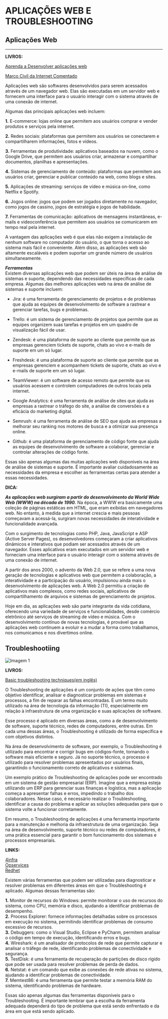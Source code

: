 # **APLICAÇÕES WEB E TROUBLESHOOTING**

## **Aplicações Web**
___

**LIVROS:** 

[Aprenda a Desenvolver aplicações web](https://doceru.com/doc/n0c118nv "Baixe o PDF")

[Marco Civil da Internet Comentado](https://doceru.com/doc/1evn5v0 "Baixe o PDF")   


Aplicações web são softwares desenvolvidos para serem acessados através de um navegador web. Elas são executadas em um servidor web e fornecem uma interface para o usuário interagir com o sistema através de uma conexão de internet. 

Algumas das principais aplicações web incluem:

**1.** E-commerce: lojas online que permitem aos usuários comprar e vender produtos e serviços pela internet.

**2.** Redes sociais: plataformas que permitem aos usuários se conectarem e compartilharem informações, fotos e vídeos.

**3.** Ferramentas de produtividade: aplicativos baseados na nuvem, como o Google Drive, que permitem aos usuários criar, armazenar e compartilhar documentos, planilhas e apresentações.

**4.** Sistemas de gerenciamento de conteúdo: plataformas que permitem aos usuários criar, gerenciar e publicar conteúdo na web, como blogs e sites.

**5.** Aplicações de streaming: serviços de vídeo e música on-line, como Netflix e Spotify.

**6.** Jogos online: jogos que podem ser jogados diretamente no navegador, como jogos de cassino, jogos de estratégia e jogos de habilidade.

**7.** Ferramentas de comunicação: aplicativos de mensagens instantâneas, e-mails e videoconferência que permitem aos usuários se comunicarem em tempo real pela internet.

A vantagem das aplicações web é que elas não exigem a instalação de nenhum software no computador do usuário, o que torna o acesso ao sistema mais fácil e conveniente. Além disso, as aplicações web são altamente escaláveis e podem suportar um grande número de usuários simultaneamente.

**_Ferramentas_**  
Existem diversas aplicações web que podem ser úteis na área de análise de sistemas e suporte, dependendo das necessidades específicas de cada empresa. Algumas das melhores aplicações web na área de análise de sistemas e suporte incluem:

* Jira: é uma ferramenta de gerenciamento de projetos e de problemas que ajuda as equipes de desenvolvimento de software a rastrear e gerenciar tarefas, bugs e problemas.

* Trello: é um sistema de gerenciamento de projetos que permite que as equipes organizem suas tarefas e projetos em um quadro de visualização fácil de usar.

* Zendesk: é uma plataforma de suporte ao cliente que permite que as empresas gerenciem tickets de suporte, chats ao vivo e e-mails de suporte em um só lugar.

* Freshdesk: é uma plataforma de suporte ao cliente que permite que as empresas gerenciem e acompanhem tickets de suporte, chats ao vivo e e-mails de suporte em um só lugar.

* TeamViewer: é um software de acesso remoto que permite que os usuários acessem e controlem computadores de outros locais pela internet.

* Google Analytics: é uma ferramenta de análise de sites que ajuda as empresas a rastrear o tráfego do site, a análise de conversões e a eficácia do marketing digital.

* Semrush: é uma ferramenta de análise de SEO que ajuda as empresas a melhorar seu ranking nos motores de busca e a otimizar sua presença online.

* Github: é uma plataforma de gerenciamento de código fonte que ajuda as equipes de desenvolvimento de software a colaborar, gerenciar e controlar alterações de código fonte.

Essas são apenas algumas das muitas aplicações web disponíveis na área de análise de sistemas e suporte. É importante avaliar cuidadosamente as necessidades da empresa e escolher as ferramentas certas para atender a essas necessidades.

**DICA:**

**_As aplicações web surgiram a partir do desenvolvimento da World Wide Web (WWW) na década de 1990._** Na época, a WWW era basicamente uma coleção de páginas estáticas em HTML, que eram exibidas em navegadores web. No entanto, à medida que a internet crescia e mais pessoas começavam a acessá-la, surgiram novas necessidades de interatividade e funcionalidade avançada.

Com o surgimento de tecnologias como PHP, Java, JavaScript e ASP (Active Server Pages), os desenvolvedores começaram a criar aplicativos dinâmicos e interativos que podiam ser acessados através de um navegador. Esses aplicativos eram executados em um servidor web e forneciam uma interface para o usuário interagir com o sistema através de uma conexão de internet.

A partir dos anos 2000, o advento da Web 2.0, que se refere a uma nova geração de tecnologias e aplicativos web que permitem a colaboração, a interatividade e a participação do usuário, impulsionou ainda mais o desenvolvimento de aplicações web. A Web 2.0 permitiu a criação de aplicativos mais complexos, como redes sociais, aplicativos de compartilhamento de arquivos e sistemas de gerenciamento de projetos.

Hoje em dia, as aplicações web são parte integrante da vida cotidiana, oferecendo uma variedade de serviços e funcionalidades, desde comércio eletrônico até serviços de streaming de vídeo e música. Com o desenvolvimento contínuo de novas tecnologias, é provável que as aplicações web continuem a evoluir e a mudar a forma como trabalhamos, nos comunicamos e nos divertimos online.


## **Troubleshootiing**
![Imagem 1](https://encrypted-tbn0.gstatic.com/images?q=tbn:ANd9GcQp7z0UpIGldlKJ1eJedrwMPnFD4FJRCbVlsVw5zSS0JGS8_cEi0sDaX_V0y1dcOP1OzDs&usqp=CAU)

**LIVROS:** 

[Basic troubleshooting techniques(em inglês)](https://bbpdigitallearning.org/sites/default/files/2021-01/Basic%20troubleshooting%20techniques.pdf "Baixe o PDF")  


O Troubleshooting de aplicações é um conjunto de ações que têm como objetivo identificar, analisar e diagnosticar problemas em sistemas e processos, a fim de reparar as falhas encontradas. É um termo muito utilizado na área de tecnologia da informação (TI), especialmente em relação à infraestrutura de uma organização e suas aplicações de software.

Esse processo é aplicado em diversas áreas, como a de desenvolvimento de software, suporte técnico, redes de computadores, entre outras. Em cada uma dessas áreas, o Troubleshooting é utilizado de forma específica e com objetivos distintos.

Na área de desenvolvimento de software, por exemplo, o Troubleshooting é utilizado para encontrar e corrigir bugs em códigos-fonte, tornando o software mais eficiente e seguro. Já no suporte técnico, o processo é utilizado para resolver problemas apresentados por usuários finais, garantindo o funcionamento correto de aplicativos e sistemas.

Um exemplo prático de Troubleshooting de aplicações pode ser encontrado em um sistema de gestão empresarial (ERP). Imagine que a empresa esteja utilizando um ERP para gerenciar suas finanças e logística, mas a aplicação começa a apresentar falhas e erros, impedindo o trabalho dos colaboradores. Nesse caso, é necessário realizar o Troubleshooting, identificar a causa do problema e aplicar as soluções adequadas para que o sistema volte a funcionar corretamente.

Em resumo, o Troubleshooting de aplicações é uma ferramenta importante para a manutenção e melhoria da infraestrutura de uma organização. Seja na área de desenvolvimento, suporte técnico ou redes de computadores, é uma prática essencial para garantir o bom funcionamento dos sistemas e processos empresariais. 

**LINKS:**

[4infra](https://4infra.com.br/troubleshooting-o-que-e-e-como-aplica-lo-o-que-e-e-como-aplica-lo/)  
[Opservices](https://www.opservices.com.br/troubleshooting-de-aplicacoes/
)  
[Redhet](https://www.redhat.com/pt-br/topics/linux)  

Existem várias ferramentas que podem ser utilizadas para diagnosticar e resolver problemas em diferentes áreas em que o Troubleshooting é aplicado. Algumas dessas ferramentas são:

**1.** Monitor de recursos do Windows: permite monitorar o uso de recursos do sistema, como CPU, memória e disco, ajudando a identificar problemas de desempenho.  
**2.** Process Explorer: fornece informações detalhadas sobre os processos em execução no sistema, permitindo identificar problemas de consumo excessivo de recursos.  
**3.** Debuggers: como o Visual Studio, Eclipse e PyCharm, permitem analisar o código em tempo de execução, identificando erros e bugs.  
**4.** Wireshark: é um analisador de protocolos de rede que permite capturar e analisar o tráfego de rede, identificando problemas de conectividade e segurança.  
**5.** TestDisk: é uma ferramenta de recuperação de partições de disco rígido que pode ser usada para resolver problemas de perda de dados.  
**6.** Netstat: é um comando que exibe as conexões de rede ativas no sistema, ajudando a identificar problemas de conectividade.  
**7.** Memtest86: é uma ferramenta que permite testar a memória RAM do sistema, identificando problemas de hardware.

Essas são apenas algumas das ferramentas disponíveis para o Troubleshooting. É importante lembrar que a escolha da ferramenta adequada dependerá do tipo de problema que está sendo enfrentado e da área em que está sendo aplicado.

